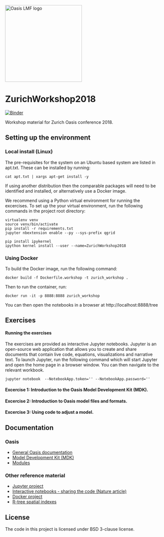 <img src="https://oasislmf.org/packages/oasis_theme_package/themes/oasis_theme/assets/src/oasis-lmf-colour.png" alt="Oasis LMF logo" width="250"/>

# ZurichWorkshop2018

[![Binder](https://mybinder.org/badge.svg)](https://mybinder.org/v2/gh/OasisLMF/ZurichWorkshop2018/master)

Workshop material for Zurich Oasis conference 2018.

## Setting up the environment

### Local install (Linux)

The pre-requisites for the system on an Ubuntu based system are listed in apt.txt. These can be installed by running:

```
cat apt.txt | xargs apt-get install -y
```
If using another distribution then the comparable packages will need to be identified and installed, or alternatively use a Docker image.

We recommend using a Python virtual environment for running the excercises. To set up the your virtual environment, run the following commands in the project root directory:

```
virtualenv venv
source venv/bin/activate
pip install -r requirements.txt
jupyter nbextension enable --py --sys-prefix qgrid

pip install ipykernel
ipython kernel install --user --name=ZurichWorkshop2018
```
### Using Docker

To build the Docker image, run the following command:
```
docker build -f Dockerfile.workshop -t zurich_workshop .
```
Then to run the container, run:
```
docker run -it -p 8888:8888 zurich_workshop
```
You can then open the notebooks in a browser at http://localhost:8888/tree

## Exercises

#### Running the exercises
The exercises are provided as interactive Jupyter notebooks. Jupyter is an open-source web application that allows you to create and share documents that contain live code, equations, visualizations and narrative text. To launch Jupyter, run the following command which will start Jupyter and open the home page in a browser window. You can then navigate to the relevant workbook.

```
jupyter notebook  --NotebookApp.token='' --NotebookApp.password=''
```

#### Excercise 1: Introduction to the Oasis Model Development Kit (MDK).
#### Excercise 2: Introduction to Oasis model files and formats.
#### Excercise 3: Using code to adjust a model.

## Documentation
### Oasis
* <a href="https://oasislmf.github.io">General Oasis documentation</a>
* <a href="http://localhost:8000/html/docs/oasis_cli.html">Model Development Kit (MDK)</a>
* <a href="https://oasislmf.github.io/docs/oasis_mdk.html">Modules</a>
### Other reference material
* <a href="http://jupyter.org/">Jupyter project</a>
* <a href="https://www.nature.com/news/interactive-notebooks-sharing-the-code-1.16261">Interactive notebooks - sharing the code (Nature article)</a>
* <a href="http://docker.com/">Docker project</a>
* <a href="https://en.wikipedia.org/wiki/R-tree">R-tree spatial indexes</a>

## License
The code in this project is licensed under BSD 3-clause license.
